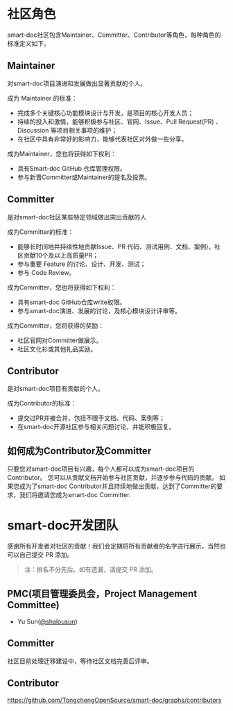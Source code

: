 
# 社区角色
smart-doc社区包含Maintainer、Committer、Contributor等角色，每种角色的标准定义如下。


## Maintainer
对smart-doc项目演进和发展做出显著贡献的个人。

成为 Maintainer 的标准：
- 完成多个关键核心功能模块设计与开发，是项目的核心开发人员；
- 持续的投入和激情，能够积极参与社区、官网、Issue、Pull Request(PR) 、Discussion 等项目相关事项的维护；
- 在社区中具有非常好的影响力，能够代表社区对外做一些分享。

成为Maintainer，您也将获得如下权利：
- 具有Smart-doc GitHub 仓库管理权限。
- 参与新晋Committer或Maintainer的提名及投票。

## Committer
是对smart-doc社区某些特定领域做出突出贡献的人 

成为Committer的标准：
- 能够长时间地并持续性地贡献Issue、PR 代码、测试用例、文档、案例)，社区贡献10个及以上高质量PR；
- 参与重要 Feature 的讨论、设计、开发、测试；
- 参与 Code Review。

成为Committer，您也将获得如下权利：
- 具有smart-doc GitHub仓库write权限。
- 参与smart-doc演进、发展的讨论，及核心模块设计评审等。

成为Committer，您将获得的奖励：
- 社区官网对Committer做展示。
- 社区文化衫或其他礼品奖励。

## Contributor
是对smart-doc项目有贡献的个人。

成为Contributor的标准：
- 提交过PR并被合并，包括不限于文档、代码、案例等；
- 在smart-doc开源社区参与相关问题讨论，并能积极回复。

## 如何成为Contributor及Committer
只要您对smart-doc项目有兴趣，每个人都可以成为smart-doc项目的Contributor。
您可以从贡献文档开始参与社区贡献，并逐步参与代码的贡献。
如果您成为了smart-doc Contributor并且持续地做出贡献，达到了Committer的要求，我们将邀请您成为smart-doc Committer.

# smart-doc开发团队
感谢所有开发者对社区的贡献！我们会定期将所有贡献者的名字进行展示，当然也可以自己提交 PR 添加。
> 注：排名不分先后。如有遗漏，请提交 PR 添加。

## PMC(项目管理委员会，Project Management Committee)
- Yu Sun([@shalousun](https://github.com/shalousun))

## Committer
社区目前处理迁移建设中，等待社区文档完善后评审。

## Contributor
https://github.com/TongchengOpenSource/smart-doc/graphs/contributors













